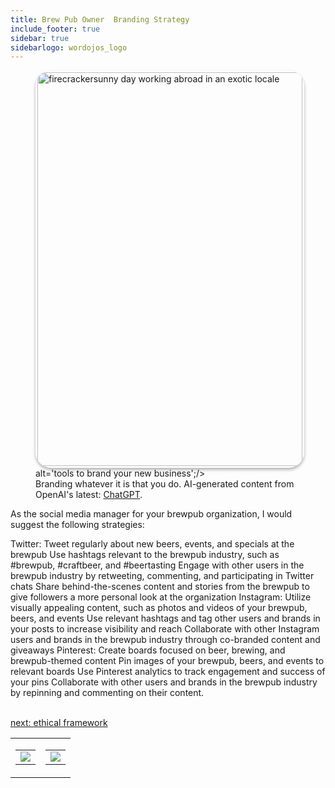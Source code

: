 ```yaml
---
title: Brew Pub Owner  Branding Strategy
include_footer: true
sidebar: true
sidebarlogo: wordojos_logo
---
```

<figure><img src='/uploads/branding.jpg' style="width: 100%;height: 630px;padding: 3px; box-shadow: 0 3px 5px rgba(0,0,0,.3);border-radius: 25px;overflow: hidden;border: none;" align="middle"; alt='firecrackersunny day working abroad in an exotic locale';/> alt='tools to brand your new business';/>
    <figcaption>Branding whatever it is that you do.  AI-generated content from OpenAI's latest: <a href="https://openai.com/blog/chatgpt/" >ChatGPT</a>.</figcaption>
</figure>
<p>
As the social media manager for your brewpub organization, I would suggest the following strategies:

Twitter:
Tweet regularly about new beers, events, and specials at the brewpub
Use hashtags relevant to the brewpub industry, such as #brewpub, #craftbeer, and #beertasting
Engage with other users in the brewpub industry by retweeting, commenting, and participating in Twitter chats
Share behind-the-scenes content and stories from the brewpub to give followers a more personal look at the organization
Instagram:
Utilize visually appealing content, such as photos and videos of your brewpub, beers, and events
Use relevant hashtags and tag other users and brands in your posts to increase visibility and reach
Collaborate with other Instagram users and brands in the brewpub industry through co-branded content and giveaways
Pinterest:
Create boards focused on beer, brewing, and brewpub-themed content
Pin images of your brewpub, beers, and events to relevant boards
Use Pinterest analytics to track engagement and success of your pins
Collaborate with other users and brands in the brewpub industry by repinning and commenting on their content.

<br>
<a href="https://workdojos.com/brewpub/ethics">next: ethical framework</a>
</p>
<table border="0" cellpadding="0" cellspacing="0" width="600" id="templateColumns">
    <tr>
        <td align="center" valign="top" width="50%" class="templateColumnContainer">
            <table border="0" cellpadding="10" cellspacing="0" height="100%" width="100px">
                <tr>
                    <td class="leftColumnContent">
                      <a href="https://brewpub.workdojos.com">
                        <img src="/uploads/d.svg" class="columnImage" />
                    </td>
                </tr>
            </table>
        </td>
        <td align="center" valign="top" width="50%" class="templateColumnContainer">
            <table border="0" cellpadding="10" cellspacing="0" height="100%" width="100px">
                <tr>
                    <td class="rightColumnContent">
                      <a href="https://screenwriter.workdojos.com">
                        <img src="/uploads/randomdojo.svg" class="columnImage" />
                    </td>
            </table>
        </td>
    </tr>
</table>